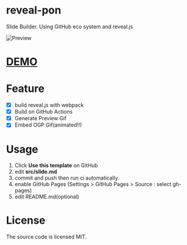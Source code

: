 # reveal-pon

Slide Builder. Using GitHub eco system and reveal.js

<!-- Please replace owner/repo name to your's -->
![](https://raw.githubusercontent.com/mikkame/reveal-pon/gh-pages/preview.gif "Preview")

<!-- Please replace owner/repo name to your's -->
# [DEMO](https://mikkame.github.io/reveal-pon/)


# Feature

- [x] build reveal.js with webpack 
- [x] Build on GitHub Actions
- [x] Generate Preview Gif
- [x] Embed OGP Gif(animated!!)

# Usage

1. Click **Use this template** on GitHub
2. edit **src/slide.md**
3. commit and push then run ci automatically.
4. enable GitHub Pages (Settings > GitHub Pages > Source : select gh-pages)
5. edit README.md(optional)

# License
The source code is licensed MIT. 
